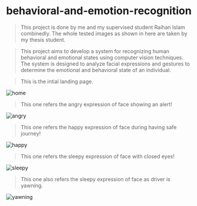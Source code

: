 # behavioral-and-emotion-recognition
>This project is done by me and my supervised student Raihan Islam combinedly. The whole tested images as shown in here are taken by my thesis student.

> This project aims to develop a system for recognizing human behavioral and emotional states using computer vision techniques. The system is designed to analyze facial expressions and gestures to determine the emotional and behavioral state of an individual. 

> This is the intial landing page.

![home](https://github.com/Raihan-009/behavioral-and-emotion-recognition/blob/feature/classifier/static/public/home.png?raw=true)

> This one refers the angry expression of face showing an alert!

![angry](https://github.com/Raihan-009/behavioral-and-emotion-recognition/blob/feature/classifier/static/public/angry.png?raw=true)


> This one refers the happy expression of face during having safe journey!

![happy](https://github.com/Raihan-009/behavioral-and-emotion-recognition/blob/feature/classifier/static/public/happy.png?raw=true)


> This one refers the sleepy expression of face with closed eyes!

![sleepy](https://github.com/Raihan-009/behavioral-and-emotion-recognition/blob/feature/classifier/static/public/sleepy.png?raw=true)

> This one also refers the sleepy expression of face as driver is yawning.

![yawning](https://github.com/Raihan-009/behavioral-and-emotion-recognition/blob/feature/classifier/static/public/yawning.png?raw=true)
